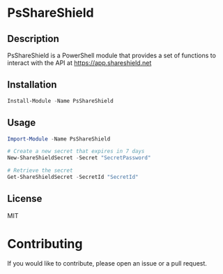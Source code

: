 # PsShareShield

## Description
PsShareShield is a PowerShell module that provides a set of functions to interact with the API at https://app.shareshield.net

## Installation
```powershell
Install-Module -Name PsShareShield
```

## Usage
```powershell
Import-Module -Name PsShareShield

# Create a new secret that expires in 7 days
New-ShareShieldSecret -Secret "SecretPassword"

# Retrieve the secret
Get-ShareShieldSecret -SecretId "SecretId"
```

## License
MIT

# Contributing
If you would like to contribute, please open an issue or a pull request.

